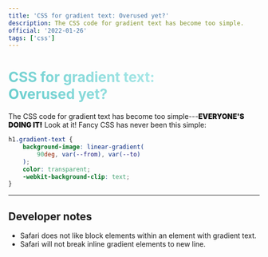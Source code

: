 ```yaml
---
title: 'CSS for gradient text: Overused yet?'
description: The CSS code for gradient text has become too simple.
official: '2022-01-26'
tags: ['css']
---
```


# CSS for gradient text:<br aria-hidden> Overused yet?

The CSS code for gradient text has become too simple---**everyone's doing it!** Look at it! Fancy CSS has never been this simple:

```css
h1.gradient-text {
	background-image: linear-gradient(
		90deg, var(--from), var(--to)
	);
	color: transparent;
	-webkit-background-clip: text;
}
```

---

## Developer notes

- Safari does not like block elements within an element with gradient text.
- Safari will not break inline gradient elements to new line.

<style>
	pre :global(.token.selector) {
		color: inherit;
	}

	pre :global(.token.function),
	pre :global(.token.property) {
		--from: hsla(var(--gradient-base-hue, 180), 75%, 75%, 1);
		background-clip: text;
		background-image: linear-gradient(90deg, var(--from), var(--fg, white));
		color: transparent;
		font-weight: bold;
	}

	strong {
		font-weight: 800; font-weight: 900;
		text-transform: uppercase;
	}

	h1 {
		--from: hsla(var(--gradient-base-hue, 180), 50%, 60%, 1);
		--to: hsla(var(--gradient-base-hue, 180), 75%, 90%, 1);
		background-image: linear-gradient(45deg, var(--from), var(--to));
		color: transparent;
		background-clip: text;
	}

	@media (min-width: 900px) { h1 { --h1-line-span: 3; } }
	@media (min-width: 1200px) { h1 { --h1-line-span: 4; } }
</style>
